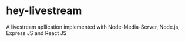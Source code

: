 # hey-livestream
A livestream apllication implemented with Node-Media-Server, Node.js, Express JS and React JS
